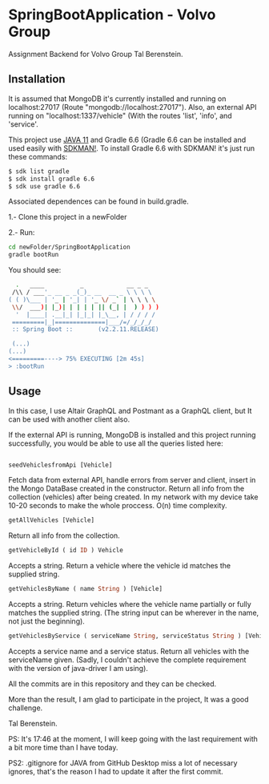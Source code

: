 # SpringBootApplication - Volvo Group

Assignment Backend for Volvo Group Tal Berenstein.

## Installation

It is assumed that MongoDB it's currently installed and running on localhost:27017 (Route "mongodb://localhost:27017"). Also, an external API running on "localhost:1337/vehicle" (With the routes 'list', 'info', and 'service'.

This project use [JAVA 11](https://www.oracle.com/java/technologies/javase-jdk11-downloads.html) and Gradle 6.6 (Gradle 6.6 can be installed and used easily with [SDKMAN!](https://sdkman.io/install). 
To install Gradle 6.6 with SDKMAN! it's just run these commands:

```bash
$ sdk list gradle
$ sdk install gradle 6.6
$ sdk use gradle 6.6
```

Associated dependences can be found in build.gradle.

1.- Clone this project in a newFolder

2.- Run:

```bash
cd newFolder/SpringBootApplication
gradle bootRun
```
You should see:

```bash
  .   ____          _            __ _ _
 /\\ / ___'_ __ _ _(_)_ __  __ _ \ \ \ \
( ( )\___ | '_ | '_| | '_ \/ _` | \ \ \ \
 \\/  ___)| |_)| | | | | || (_| |  ) ) ) )
  '  |____| .__|_| |_|_| |_\__, | / / / /
 =========|_|==============|___/=/_/_/_/
 :: Spring Boot ::       (v2.2.11.RELEASE)

 (...)
(...)
<=========----> 75% EXECUTING [2m 45s]
> :bootRun

```


## Usage
In this case, I use Altair GraphQL and Postmant as a GraphQL client, but It can be used with another client also.

If the external API is running, MongoDB is installed and this project running successfully, you would be able to use all the queries listed here:

```graphQL

seedVehiclesfromApi [Vehicle]
```
Fetch data from external API, handle errors from server and client, insert in the Mongo DataBase created in the constructor. Return all info from the collection (vehicles) after being created. In my network with my device take 10-20 seconds to make the whole proccess. O(n) time complexity.

```graphQL
getAllVehicles [Vehicle]
```
Return all info from the collection.

```graphQL
getVehicleById ( id ID ) Vehicle
```
Accepts a string. Return a vehicle where the vehicle id matches the supplied string.

```graphQL
getVehiclesByName ( name String ) [Vehicle]
```
Accepts a string. Return vehicles where the vehicle name partially or fully matches the supplied string. (The string input can be wherever in the name, not just the beginning).

```graphQL
getVehiclesByService ( serviceName String, serviceStatus String ) [Vehicle]
```
Accepts a service name and a service status. Return all vehicles with the serviceName given. (Sadly, I couldn't achieve the complete requirement with the version of java-driver I am using).

All the commits are in this repository and they can be checked.

More than the result, I am glad to participate in the project, It was a good challenge.

Tal Berenstein.

PS: It's 17:46 at the moment, I will keep going with the last requirement with a bit more time than I have today.

PS2: .gitignore for JAVA from GitHub Desktop miss a lot of necessary ignores, that's the reason I had to update it after the first commit.
